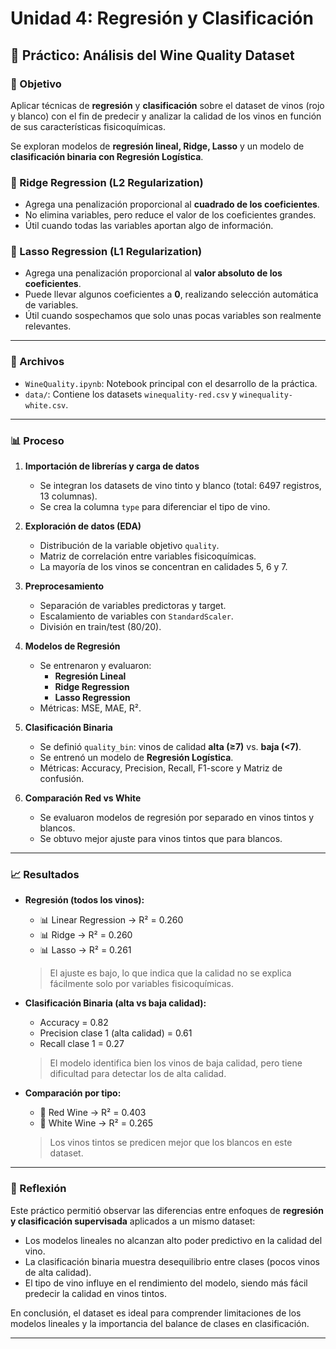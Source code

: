 # Unidad 4: Regresión y Clasificación

## 📌 Práctico: Análisis del Wine Quality Dataset

### 🎯 Objetivo
Aplicar técnicas de **regresión** y **clasificación** sobre el dataset de vinos (rojo y blanco) con el fin de predecir y analizar la calidad de los vinos en función de sus características fisicoquímicas.  

Se exploran modelos de **regresión lineal, Ridge, Lasso** y un modelo de **clasificación binaria con Regresión Logística**.
### 🔹 Ridge Regression (L2 Regularization)
- Agrega una penalización proporcional al **cuadrado de los coeficientes**.  
- No elimina variables, pero reduce el valor de los coeficientes grandes.  
- Útil cuando todas las variables aportan algo de información.  
### 🔹 Lasso Regression (L1 Regularization)
- Agrega una penalización proporcional al **valor absoluto de los coeficientes**.  
- Puede llevar algunos coeficientes a **0**, realizando selección automática de variables.  
- Útil cuando sospechamos que solo unas pocas variables son realmente relevantes.  


---

### 📂 Archivos
- `WineQuality.ipynb`: Notebook principal con el desarrollo de la práctica.  
- `data/`: Contiene los datasets `winequality-red.csv` y `winequality-white.csv`.  
---

### 📊 Proceso
1. **Importación de librerías y carga de datos**  
   - Se integran los datasets de vino tinto y blanco (total: 6497 registros, 13 columnas).  
   - Se crea la columna `type` para diferenciar el tipo de vino.  

2. **Exploración de datos (EDA)**  
   - Distribución de la variable objetivo `quality`.  
   - Matriz de correlación entre variables fisicoquímicas.  
   - La mayoría de los vinos se concentran en calidades 5, 6 y 7.  

3. **Preprocesamiento**  
   - Separación de variables predictoras y target.  
   - Escalamiento de variables con `StandardScaler`.  
   - División en train/test (80/20).  

4. **Modelos de Regresión**  
   - Se entrenaron y evaluaron:
     - **Regresión Lineal**
     - **Ridge Regression**
     - **Lasso Regression**
   - Métricas: MSE, MAE, R².  

5. **Clasificación Binaria**  
   - Se definió `quality_bin`: vinos de calidad **alta (≥7)** vs. **baja (<7)**.  
   - Se entrenó un modelo de **Regresión Logística**.  
   - Métricas: Accuracy, Precision, Recall, F1-score y Matriz de confusión.  

6. **Comparación Red vs White**  
   - Se evaluaron modelos de regresión por separado en vinos tintos y blancos.  
   - Se obtuvo mejor ajuste para vinos tintos que para blancos.  

---

### 📈 Resultados
- **Regresión (todos los vinos):**
  - 📊 Linear Regression → R² = 0.260  
  - 📊 Ridge → R² = 0.260  
  - 📊 Lasso → R² = 0.261  
  > El ajuste es bajo, lo que indica que la calidad no se explica fácilmente solo por variables fisicoquímicas.  

- **Clasificación Binaria (alta vs baja calidad):**
  - Accuracy = 0.82  
  - Precision clase 1 (alta calidad) = 0.61  
  - Recall clase 1 = 0.27  
  > El modelo identifica bien los vinos de baja calidad, pero tiene dificultad para detectar los de alta calidad.  

- **Comparación por tipo:**
  - 🍷 Red Wine → R² = 0.403  
  - 🍷 White Wine → R² = 0.265  
  > Los vinos tintos se predicen mejor que los blancos en este dataset.  

---

### 🚀 Reflexión
Este práctico permitió observar las diferencias entre enfoques de **regresión y clasificación supervisada** aplicados a un mismo dataset:  
- Los modelos lineales no alcanzan alto poder predictivo en la calidad del vino.  
- La clasificación binaria muestra desequilibrio entre clases (pocos vinos de alta calidad).  
- El tipo de vino influye en el rendimiento del modelo, siendo más fácil predecir la calidad en vinos tintos.  

En conclusión, el dataset es ideal para comprender limitaciones de los modelos lineales y la importancia del balance de clases en clasificación.  

---
